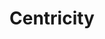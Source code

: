 ---
layout: startup_page
title: "Centricity"
id: "centricity.co.in"
permalink: "/centricitycentricity.co.in04172025/"
website: "https://www.centricity.co.in"
funding_round: "Seed"
funding_amount: "$20M"
investors: "Lightspeed, Burman Family Office, Shantanu Agarwal, Paramark VC, MS Dhoni Family Office, Aakash Chaudhry, NB Ventures Family Office, Ritesh Agarwal, Vishal Dhupar, MMG Group Family Office, Action Tesa Family Office"
about: "Centricity empowers financial advisors with easy access to financial products and simplified portfolio understanding. It offers two platforms: OneDigital for financial product distribution and Invictus for Single Family Office investment management, providing comprehensive insights and actionable data rather than simply pushing products."
markets: "Fintech, Wealth Management, Financial Software, Business/Productivity Software, Media and Information Services (B2B), Other Financial Services"
hq: "Gurugram, Haryana, India"
founded_year: "2021"
linkedin: "https://www.linkedin.com/company/centricity-wealthtech"
twitter: "https://twitter.com/AiCentricity"
instagram: ""
facebook: "https://www.facebook.com/CentricityWealthTech"
crunchbase: "https://www.crunchbase.com/organization/centricity-fa1e"
pitchbook: "https://pitchbook.com/profiles/company/507297-97"

# SEO Optimization
meta_title: "Centricity - Seed Funding ($20M)"
meta_description: "Centricity, Centricity empowers financial advisors with easy access to financial products and simplified portfolio understanding. It offers two platforms: OneDigi..."
meta_keywords: "Centricity, Fintech, Wealth Management, Financial Software, Business/Productivity Software, Media and Information Services (B2B), Other Financial Services, Seed funding"
canonical_url: "https://pkprojectstartups.github.io/projectstartups.com/centricitycentricity.co.in04172025/"
---